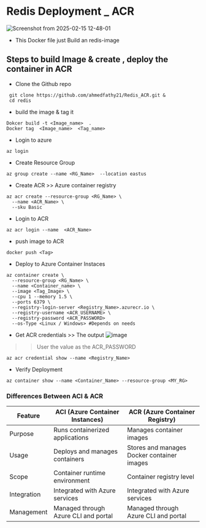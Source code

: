 # Redis Deployment _ ACR 
![Screenshot from 2025-02-15 12-48-01](https://github.com/user-attachments/assets/5432ac90-2d7b-4655-829d-82598a55e12e)

- This Docker file just Build an redis-image

##  Steps to build Image & create , deploy the container in ACR 
- Clone the Github repo 
```
 git clone https://github.com/ahmedfathy21/Redis_ACR.git &
 cd redis
```
- build the image & tag it 
```
Dokcer build -t <Image_name>  .
Docker tag  <Image_name>  <Tag_name>
```
- Login to azure
```
az login
```
- Create Resource Group
```
az group create --name <RG_Name>  --location eastus
```
- Create ACR >> Azure container registry 
```
az acr create --resource-group <RG_Name> \
  --name <ACR_Name> \
  --sku Basic
```
- Login to ACR
```
az acr login --name  <ACR_Name>
```
- push image to ACR
```
docker push <Tag>
```
- Deploy to Azure Container Instaces 
```
az container create \
  --resource-group <RG_Name> \
  --name <Container_name> \
  --image <Tag_Image> \
  --cpu 1 --memory 1.5 \
  --ports 6379 \
  --registry-login-server <Registry_Name>.azurecr.io \
  --registry-username <ACR_USERNAME> \
  --registry-password <ACR_PASSWORD>
  --os-Type <Linux / Windows> #Depends on needs 
```
- Get ACR credentials >> The output  ![image](https://github.com/user-attachments/assets/abfa3197-b124-4f7a-b50c-d6975653ba68)

 >> User the value as the ACR_PASSWORD
```
az acr credential show --name <Registry_Name>
``` 
- Verify Deployment

```
az container show --name <Container_Name> --resource-group <MY_RG>
```


### Differences Between ACI & ACR

| Feature    | ACI (Azure Container Instances) | ACR (Azure Container Registry) |
|------------|---------------------------------|--------------------------------|
| Purpose    | Runs containerized applications | Manages container images       |
| Usage      | Deploys and manages containers  | Stores and manages Docker container images |
| Scope      | Container runtime environment   | Container registry level       |
| Integration| Integrated with Azure services  | Integrated with Azure services |
| Management | Managed through Azure CLI and portal | Managed through Azure CLI and portal |

